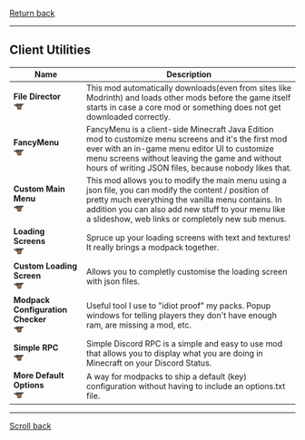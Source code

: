 [Return back](../README.md#Lists)

----
## Client Utilities

| Name | Description |
| --- | --- |
| **File Director**<br>[<img src=/images/curseforge.png height=18>](https://www.curseforge.com/minecraft/mc-mods/filedirector) | This mod automatically downloads(even from sites like Modrinth) and loads other mods before the game itself starts in case a core mod or something does not get downloaded correctly.  |
| **FancyMenu**<br>[<img src=/images/curseforge.png height=18>](https://www.curseforge.com/minecraft/mc-mods/fancymenu-forge) | FancyMenu is a client-side Minecraft Java Edition mod to customize menu screens and it's the first mod ever with an in-game menu editor UI to customize menu screens without leaving the game and without hours of writing JSON files, because nobody likes that. |
| **Custom Main Menu**<br>[<img src=/images/curseforge.png height=18>](https://www.curseforge.com/minecraft/mc-mods/custom-main-menu) | This mod allows you to modify the main menu using a json file, you can modify the content / position of pretty much everything the vanilla menu contains. In addition you can also add new stuff to your menu like a slideshow, web links or completely new sub menus. |
| **Loading Screens**<br>[<img src=/images/curseforge.png height=18>](https://www.curseforge.com/minecraft/mc-mods/loading-screens) | Spruce up your loading screens with text and textures! It really brings a modpack together. |
| **Custom Loading Screen**<br>[<img src=/images/curseforge.png height=18>](https://www.curseforge.com/minecraft/mc-mods/better-loading-screen) | Allows you to completly customise the loading screen with json files. |
| **Modpack Configuration Checker**<br>[<img src=/images/curseforge.png height=18>](https://www.curseforge.com/minecraft/mc-mods/config-checker) | Useful tool I use to "idiot proof" my packs. Popup windows for telling players they don't have enough ram, are missing a mod, etc.  |
| **Simple RPC**<br>[<img src=/images/curseforge.png height=18>](https://www.curseforge.com/minecraft/mc-mods/simple-discord-rpc) | Simple Discord RPC is a simple and easy to use mod that allows you to display what you are doing in Minecraft on your Discord Status. |
| **More Default Options**<br>[<img src=/images/curseforge.png height=18>](https://www.curseforge.com/minecraft/mc-mods/more-default-options) | A way for modpacks to ship a default (key) configuration without having to include an options.txt file. |

----
[Scroll back](#Client-Utilities)